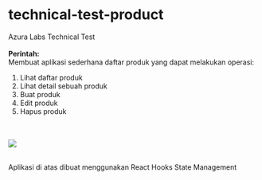 # technical-test-product
Azura Labs Technical Test
<br /><br />
<b>Perintah:</b> <br />
Membuat aplikasi sederhana daftar produk yang dapat melakukan operasi:
<ol>
  <li>Lihat daftar produk</li>
  <li>Lihat detail sebuah produk</li>
  <li>Buat produk</li>
  <li>Edit produk</li>
  <li>Hapus produk</li>
</ol>
<br /><br />

<img src="https://user-images.githubusercontent.com/70563202/168208677-76dbcc3c-54d9-49e5-9505-80cacd4b646f.jpeg" />
<br /><br />

Aplikasi di atas dibuat menggunakan React Hooks State Management
